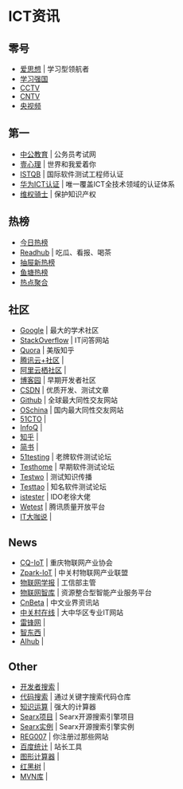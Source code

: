 # ICT资讯

## 零号

- [爱思想](https://www.aisixiang.com/) | 学习型领航者
- [学习强国](https://www.xuexi.cn/)
- [CCTV](https://www.cctv.com/)
- [CNTV](https://cntvnow.com/)
- [央视频](https://www.yangshipin.cn/)

## 第一

- [中公教育](https://www.offcn.com/) | 公务员考试网
- [壹心理](https://www.xinli001.com/) | 世界和我爱着你
- [ISTQB](https://www.istqb.org/) | 国际软件测试工程师认证
- [华为ICT认证](https://www.ictxuetang.com/cict/pc/examTicket) | 唯一覆盖ICT全技术领域的认证体系
- [维权骑士](https://www.rightknights.com/) | 保护知识产权

## 热榜

- [今日热榜](https://tophub.today/)
- [Readhub](https://readhub.cn/topics) | 吃瓜、看报、喝茶
- [抽屉新热榜](https://www.chouti.com/)
- [鱼塘热榜](https://mo.fish/)
- [热点聚合](https://www.panglb.top/hot/)

## 社区

- [Google](https://www.google.com/) | 最大的学术社区
- [StackOverflow](https://stackoverflow.com/) | IT问答网站
- [Quora](https://www.quora.com/) | 美版知乎
- [腾讯云+社区](https://cloud.tencent.com/developer) | 
- [阿里云栖社区](https://developer.aliyun.com/) | 
- [博客园](https://www.cnblogs.com/) | 早期开发者社区
- [CSDN](https://www.csdn.net/) | 优质开发、测试文章
- [Github](https://github.com/) | 全球最大同性交友网站
- [OSchina](https://www.oschina.net/) | 国内最大同性交友网站
- [51CTO](https://www.51cto.com/) | 
- [InfoQ](https://www.infoq.cn/) | 
- [知乎](https://www.zhihu.com/) | 
- [简书](https://www.jianshu.com/) | 
- [51testing](http://www.51testing.com/html/index.html) | 老牌软件测试论坛
- [Testhome](http://testerhome.com/) | 早期软件测试论坛
- [Testwo](https://www.testwo.com/) | 测试知识传播
- [Testtao](http://www.testtao.com/) | 知名软件测试论坛
- [istester](http://istester.com/) | IDO老徐大佬
- [Wetest](https://wetest.qq.com/) | 腾讯质量开放平台
- [IT大咖说](https://www.itdks.com/) | 

## News

- [CQ-IoT](http://www.cqiota.org/) | 重庆物联网产业协会
- [Zpark-IoT](https://www.ziota.org/) | 中关村物联网产业联盟
- [物联网学报](http://www.wlwxb.com.cn/) | 工信部主管
- [物联网智库](http://www.iot101.com/#/home) | 资源整合型智能产业服务平台
- [CnBeta](https://www.cnbeta.com/) | 中文业界资讯站
- [中关村在线](https://www.zol.com.cn/) | 大中华区专业IT网站
- [雷锋网](https://www.leiphone.com/) | 
- [智东西](https://zhidx.com/) | 
- [AIhub](https://www.kuxai.com/) | 

## Other

- [开发者搜索](https://kaifa.baidu.com/) | 
- [代码搜索](https://sourcegraph.com/search) | 通过关键字搜索代码仓库
- [知识运算](https://www.wolframalpha.com/) | 强大的计算器
- [Searx项目](https://github.com/searx/searx) | Searx开源搜索引擎项目
- [Searx实例](https://searx.space/) | Searx开源搜索引擎实例
- [REG007](https://www.reg007.com/) | 你注册过那些网站
- [百度统计](https://tongji.baidu.com/) | 站长工具
- [图形计算器](https://www.desmos.com/calculator) | 
- [红黑树](https://www.cs.usfca.edu/~galles/visualization/RedBlack.html) | 
- [MVN库](https://mvnrepository.com/) | 
